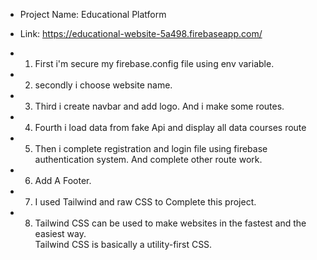 - Project Name: Educational Platform
- Link: https://educational-website-5a498.firebaseapp.com/

 - 1. First i'm secure my firebase.config file using env variable.

 - 2. secondly i choose website name.

 - 3. Third i create navbar and add logo. And i make some routes.
 - 4. Fourth i load data from fake Api and display all data courses route
 - 5. Then i complete registration and login file using firebase authentication system.   And complete other route work. 
 - 6. Add A Footer.
 - 7. I used Tailwind and raw CSS to Complete this project.
 - 8. Tailwind CSS can be used to make websites in the fastest and the easiest way.       
      Tailwind CSS is basically a utility-first CSS.  